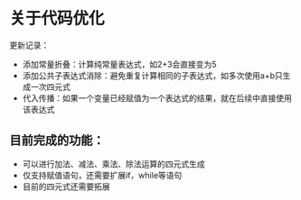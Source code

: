 # 关于代码优化
更新记录：
- 添加常量折叠：计算纯常量表达式，如2+3会直接变为5
- 添加公共子表达式消除：避免重复计算相同的子表达式，如多次使用a+b只生成一次四元式
- 代入传播：如果一个变量已经赋值为一个表达式的结果，就在后续中直接使用该表达式

## 目前完成的功能：

- 可以进行加法、减法、乘法、除法运算的四元式生成
- 仅支持赋值语句，还需要扩展if，while等语句
- 目前的四元式还需要拓展

